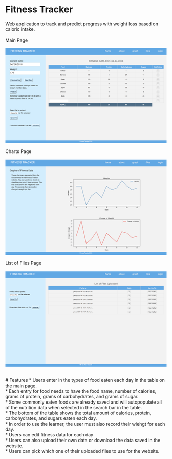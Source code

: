 # Fitness Tracker
Web application to track and predict progress with weight loss based on caloric intake.<br/>
<br/>
Main Page<br/>
<br/>
**![](images/screenshot1.png)**

Charts Page<br/>
<br/>
**![](images/screenshot2.png)**

List of Files Page<br/>
<br/>
**![](images/screenshot3.png)**

<br/>
# Features
* Users enter in the types of food eaten each day in the table on the main page.<br/>
* Each entry for food needs to have the food name, number of calories, grams of protein, grams of carbohydrates, and grams of sugar.<br/>
* Some commonly eaten foods are already saved and will autopopulate all of the nutrition data when selected in the search bar in the table.<br/>
* The bottom of the table shows the total amount of calories, protein, carbohydrates, and sugars eaten each day.<br/>
* In order to use the learner, the user must also record their wiehgt for each day.<br/>
* Users can edit fitness data for each day<br/>
* Users can also upload their own data or download the data saved in the website.<br/>
* Users can pick which one of their uploaded files to use for the website.<br/> 





